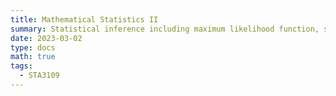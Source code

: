 ```yaml
---
title: Mathematical Statistics II
summary: Statistical inference including maximum likelihood function, sufficiency, optimal tests of hypotheses.
date: 2023-03-02
type: docs
math: true
tags:
  - STA3109
---
```


